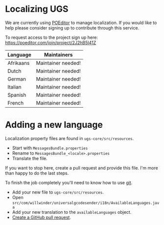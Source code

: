 # Localizing UGS

We are currently using [POEditor](https://poeditor.com/join/project/2J2hB5I41Z) to manage localization.
If you would like to help please consider signing up to contribute through this service.

To request access to the project sign up here: https://poeditor.com/join/project/2J2hB5I41Z

| Language | Maintainers |
| -------- | ----------- |
| Afrikaans | Maintainer needed! |
| Dutch | Maintainer needed! |
| German | Maintainer needed! |
| Italian | Maintainer needed! |
| Spanish | Maintainer needed! |
| French | Maintainer needed! |

# Adding a new language

Localization property files are found in `ugs-core/src/resources`.

* Start with `MessagesBundle.properties`
* Rename to `MessagesBundle_<locale>.properties`
* Translate the file.

If you want to stop here, create a pull request and provide this file. I'm more
than happy to do the last steps.

To finish the job completely you'll need to know how to use [git](https://git-scm.com).

* Add your new file to `ugs-core/src/resources`.
* Open `src/com/willwinder/universalgcodesender/i18n/AvailableLanguages.java`
* Add your new translation to the `availableLanguages` object.
* [Create a GitHub pull request](https://help.github.com/articles/using-pull-requests/).
